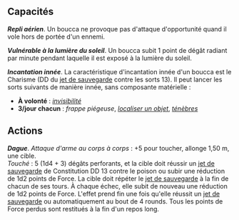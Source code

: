 ## Capacités
_**Repli aérien**_. Un boucca ne provoque pas d'attaque d'opportunité quand il vole hors de portée d'un ennemi.

_**Vulnérable à la lumière du soleil**_. Un boucca subit 1 point de dégât radiant par minute pendant laquelle il est exposé à la lumière du soleil.

_**Incantation innée**_. La caractéristique d'incantation innée d'un boucca est le Charisme (DD du [jet de sauvegarde](/utiliser-les-caracteristiques/#jets-de-sauvegarde) contre les sorts 13). Il peut lancer les sorts suivants de manière innée, sans composante matérielle :
* **À volonté** : [_invisibilité_](/grimoire/invisibilite/)
* **3/jour chacun** : _frappe piégeuse_, [_localiser un objet_](/grimoire/localiser-un-objet/), [_ténèbres_](/grimoire/tenebres/)

## Actions
_**Dague**_. _Attaque d'arme au corps à corps_ : +5 pour toucher, allonge 1,50 m, une cible.  
_Touché_ : 5 (1d4 + 3) dégâts perforants, et la cible doit réussir un [jet de sauvegarde](/utiliser-les-caracteristiques/#jets-de-sauvegarde) de Constitution DD 13 contre le poison ou subir une réduction de 1d2 points de Force. La cible doit répéter le [jet de sauvegarde](/utiliser-les-caracteristiques/#jets-de-sauvegarde) à la fin de chacun de ses tours. À chaque échec, elle subit de nouveau une réduction de 1d2 points de Force. L'effet prend fin une fois qu'elle réussit un [jet de sauvegarde](/utiliser-les-caracteristiques/#jets-de-sauvegarde) ou automatiquement au bout de 4 rounds. Tous les points de Force perdus sont restitués à la fin d'un repos long.

